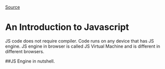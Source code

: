 [Source](https://javascript.info/intro)

# An Introduction to Javascript

JS code does not require compiler. Code runs on any device that has JS engine.
JS engine in browser is called JS Virtual Machine and is different in different browsers.

##JS Engine in nutshell.
